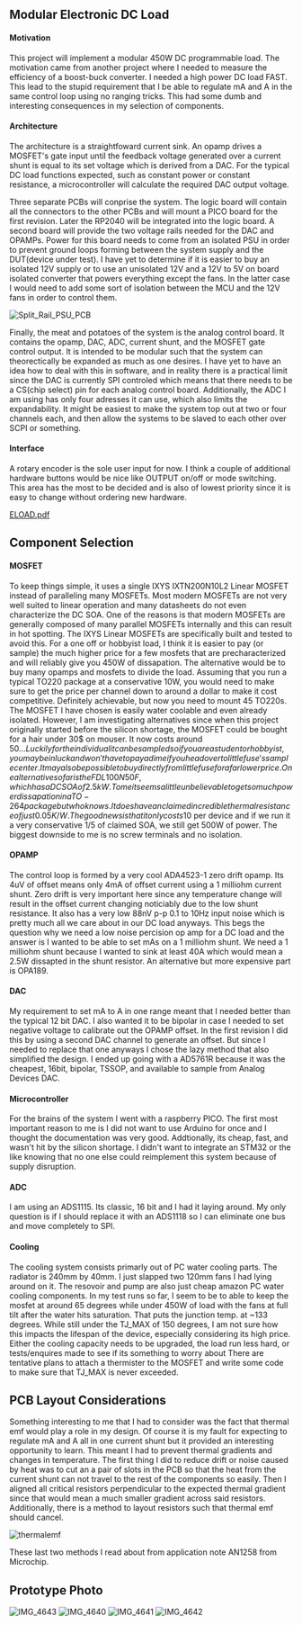 
## Modular Electronic DC Load
#### Motivation
This project will implement a modular 450W DC programmable load. The motivation came from another 
project where I needed to measure the efficiency of a boost-buck converter. I needed a high power 
DC load FAST. This lead to the stupid requirement that I be able to regulate mA and A in the same control loop using no ranging tricks. This had some dumb and interesting consequences in my selection of components.

#### Architecture
The architecture is a straightfoward current sink. An opamp drives a MOSFET's gate input until the feedback voltage generated over a current shunt is equal to its set voltage which is derived from a DAC. For the typical DC load functions expected, such as constant power or constant resistance, a microcontroller will calculate the required DAC output voltage.

Three separate PCBs will conprise the system. The logic board will contain all the connectors to the other PCBs and will mount a PICO board for the first revision. Later the RP2040 will be integrated into the logic board. A second board will provide the two voltage rails needed for the DAC and OPAMPs. Power for this board needs to come from an isolated PSU in order to prevent ground loops forming between the system supply and the DUT(device under test). I have yet to determine if it is easier to buy an isolated 12V supply or to use an unisolated 12V and a 12V to 5V on board isolated converter that powers everything except the fans. In the latter case I would need to add some sort of isolation between the MCU and the 12V fans in order to control them. 

![Split_Rail_PSU_PCB](https://user-images.githubusercontent.com/39673402/229370392-50b97abc-971b-4481-9c1c-05598c40625c.PNG)

Finally, the meat and potatoes of the system is the analog control board. It contains the opamp, DAC, ADC, current shunt, and the MOSFET gate control output. It is intended to be modular such that the system can theorectically be expanded as much as one desires. I have yet to have an idea how to deal with this in software, and in reality there is a practical limit since the DAC is currently SPI controled which means that there needs to be a CS(chip select) pin for each analog control board. Additionally, the ADC I am using has only four adresses it can use, which also limits the expandability. It might be easiest to make the system top out at two or four channels each, and then allow the systems to be slaved to each other over SCPI or something.  

#### Interface
A rotary encoder is the sole user input for now. I think a couple of additional hardware buttons would be nice like OUTPUT on/off or mode switching. This area has the most to be decided and is also of lowest priority since it is easy to change without ordering new hardware.

[ELOAD.pdf](https://github.com/EnemyoftheFarmer/ELOAD/files/11132888/ELOAD.pdf)
## Component Selection
#### MOSFET
To keep things simple, it uses a single IXYS IXTN200N10L2 Linear MOSFET instead of paralleling many MOSFETs. Most modern MOSFETs are not very well suited to linear operation and many datasheets do not even characterize the DC SOA. One of the reasons is that modern MOSFETs are generally composed of many parallel MOSFETs internally and this can result in hot spotting. The IXYS Linear MOSFETs are specifically built and tested to avoid this. For a one off or hobbyist 
load, I think it is easier to pay (or sample) the much higher price for a few mosfets that 
are precharacterized and will reliably give you 450W of dissapation. The alternative would be to
buy many opamps and mosfets to divide the load. Assuming that you run a typical
TO220 package at a conservative 10W, you would need to make sure to get the price per channel down to around a dollar to make it cost competitive. Definitely achievable, but now you need to mount 45 TO220s. The MOSFET I have chosen is easily water coolable and even already isolated. 
However, I am investigating alternatives since when this project originally started before the silicon shortage, the MOSFET could be bought for a hair under 30$ on mouser. It now costs around 50$... Luckily for the individual it can be sampled so if you are a student or hobbyist, you may be in luck and won't have to pay a dime if you head over to littlefuse's sample center. It may also be possible to buy directly from littlefuse for a far lower price. One alternative so far is the FDL100N50F, which has a DC SOA of 2.5kW. To me it seems a little unbelievable to get so much power dissapation in a TO-264 package but who knows. It does have an claimed incredible thermal resistance of just 0.05K/W. The good news is that it only costs 10$ per device and if we run it a very conservative 1/5 of claimed SOA, we still get 500W of power. The biggest downside to me is no screw terminals and no isolation. 
#### OPAMP 
The control loop is formed by a very cool ADA4523-1 zero drift opamp. Its 4uV of offset means only 4mA of offset current using a 1 milliohm current shunt. Zero drift is very important here since any temperature change will result in the offset current changing noticiably due to the low shunt resistance. It also has a very low 88nV p-p 0.1 to 10Hz input noise which is pretty much all we care about in our DC load anyways. This begs the question why we need a low noise percision op amp for a DC load and the answer is I wanted to be able to set mAs on a 1 milliohm shunt. We need a 1 milliohm shunt because I wanted to sink at least 40A which would mean a 2.5W dissapted in the shunt resistor. An alternative but more expensive part is OPA189.   
#### DAC
My requirement to set mA to A in one range meant that I needed better than the typical 12 bit DAC. I also wanted it to be bipolar in case I needed to set negative voltage to calibrate out the OPAMP offset. In the first revision I did this by using a second DAC channel to generate an offset. But since I needed to replace that one anyways I chose the lazy method that also simplified the design. I ended up going with a AD5761R because it was the cheapest, 16bit, bipolar, TSSOP, and available to sample from Analog Devices DAC.
#### Microcontroller
For the brains of the system I went with a raspberry PICO. The first most important reason to me is I did not want to use Arduino for once and I thought the documentation was very good. Addtionally, its cheap, fast, and wasn't hit by the silicon shortage. I didn't want to integrate an STM32 or the like knowing that no one else could reimplement this system because of supply disruption. 
#### ADC
I am using an ADS1115. Its classic, 16 bit and I had it laying around. My only question is if I should replace it with an ADS1118 so I can eliminate one bus and move completely to SPI.
#### Cooling
The cooling system consists primarly out of PC water cooling parts. The radiator is 240mm by 40mm. I just slapped two 120mm fans I had lying around on it. The resovoir and pump are also just cheap amazon PC water cooling components. In my test runs so far, I seem to be to able to keep the mosfet at around 65 degrees while under 450W of load with the fans at full tilt after the water hits saturation. That puts the junction temp. at ~133 degrees. While still under the TJ_MAX of 150 degrees, I am not sure how this impacts the lifespan of the device, especially considering its high price. Either the cooling capacity needs to be upgraded, the load run less hard, or tests/enquires made to see if its something to worry about  There are tentative plans to attach a thermister to the MOSFET and write some code to make sure that TJ_MAX is never exceeded. 

## PCB Layout Considerations
Something interesting to me that I had to consider was the fact that thermal emf would play a role in my design. Of course it is my fault for expecting to regulate mA and A all in one current shunt but it provided an interesting opportunity to learn. This meant I had to prevent thermal gradients and changes in temperature. The first thing I did to reduce drift or noise caused by heat was to cut an a pair of slots in the PCB so that the heat from the current shunt can not travel to the rest of the components so easily. Then I aligned all critical resistors perpendicular to the expected thermal gradient since that would mean a much smaller gradient across said resistors. Additionally, there is a method to layout resistors such that thermal emf should cancel. 

![thermalemf](https://user-images.githubusercontent.com/39673402/229371627-f74cb81a-f8ba-4faa-a0ef-7e3791f45b54.PNG)
 
These last two methods I read about from application note AN1258 from Microchip. 
 
## Prototype Photo
![IMG_4643](https://user-images.githubusercontent.com/39673402/229368772-f2513950-0236-4be2-a8cd-0143ab87b48f.JPG)
![IMG_4640](https://user-images.githubusercontent.com/39673402/229368774-4a613722-99d7-450c-9a4c-d036480de62f.JPG)
![IMG_4641](https://user-images.githubusercontent.com/39673402/229368775-76147a4a-5d2f-4dfb-9dad-a8c76673b586.JPG)
![IMG_4642](https://user-images.githubusercontent.com/39673402/229368777-5fdd2d37-f645-49ea-b14a-b0aa4dd9d9a0.JPG)
